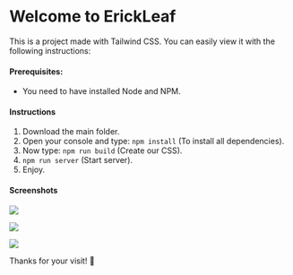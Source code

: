 # Welcome to ErickLeaf

This is a project made with Tailwind CSS. You can easily view it with the following instructions:

#### **Prerequisites**:
- You need to have installed Node and NPM.

#### **Instructions**
1) Download the main folder.
2) Open your console and type: `npm install` (To install all dependencies).
3) Now type: `npm run build` (Create our CSS).
4) `npm run server` (Start server).
5) Enjoy.

#### **Screenshots**
[![](https://i.imgur.com/m51UUUU.png)](https://i.imgur.com/m51UUUU.png)

[![](https://i.imgur.com/s6bS3QL.png)](https://i.imgur.com/s6bS3QL.png)

[![](https://i.imgur.com/kHC6FjM.png)](https://i.imgur.com/kHC6FjM.png)

Thanks for your visit! 💚
